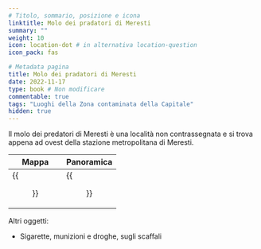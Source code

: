 ```yaml
---
# Titolo, sommario, posizione e icona
linktitle: Molo dei pradatori di Meresti
summary: ""
weight: 10
icon: location-dot # in alternativa location-question
icon_pack: fas

# Metadata pagina
title: Molo dei pradatori di Meresti
date: 2022-11-17
type: book # Non modificare
commentable: true
tags: "Luoghi della Zona contaminata della Capitale"
hidden: true
---
```




Il molo dei predatori di Meresti è una località non contrassegnata e si trova appena ad ovest della stazione metropolitana di Meresti.

| Mappa                                            | Panoramica                                    |
| ------------------------------------------------ | --------------------------------------------- |
| {{<figure src="Meresti_raider_docks_map.webp">}} | {{<figure src="Meresti_raider's_dock.webp">}} |



Altri oggetti:
- Sigarette, munizioni e droghe, sugli scaffali

